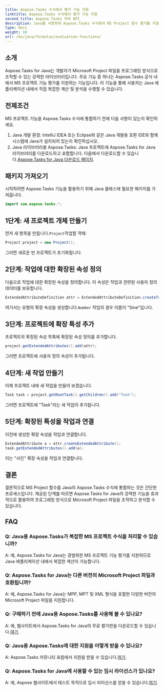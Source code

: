 ```yaml
---
title: Aspose.Tasks 수식에서 평가 기능 지원
linktitle: Aspose.Tasks 수식에서 평가 기능 지원
second_title: Aspose.Tasks 자바 API
description: Java를 사용하여 Aspose.Tasks 수식에서 MS Project 함수 평가를 지원하는 방법을 알아보세요. Aspose.Tasks로 생산성을 높이세요.
type: docs
weight: 10
url: /ko/java/formulas/evaluation-functions/
---
```


## 소개
Aspose.Tasks for Java는 개발자가 Microsoft Project 파일을 프로그래밍 방식으로 조작할 수 있는 강력한 라이브러리입니다. 주요 기능 중 하나는 Aspose.Tasks 공식 내에서 MS 프로젝트 기능 평가를 지원하는 기능입니다. 이 기능을 통해 사용자는 Java 애플리케이션 내에서 직접 복잡한 계산 및 분석을 수행할 수 있습니다.
## 전제조건
MS 프로젝트 기능을 Aspose.Tasks 수식에 통합하기 전에 다음 사항이 있는지 확인하세요.
1. Java 개발 환경: IntelliJ IDEA 또는 Eclipse와 같은 Java 개발용 호환 IDE와 함께 시스템에 Java가 설치되어 있는지 확인하십시오.
2.  Java 라이브러리용 Aspose.Tasks: Java 프로젝트에 Aspose.Tasks for Java 라이브러리를 다운로드하고 포함합니다. 다음에서 다운로드할 수 있습니다.[Aspose.Tasks for Java 다운로드 페이지](https://releases.aspose.com/tasks/java/).
## 패키지 가져오기
시작하려면 Aspose.Tasks 기능을 활용하기 위해 Java 클래스에 필요한 패키지를 가져옵니다.
```java
import com.aspose.tasks.*;
```

## 1단계: 새 프로젝트 개체 만들기
 먼저 새 항목을 만듭니다.`Project`작업할 객체:
```java
Project project = new Project();
```
그러면 새로운 빈 프로젝트가 초기화됩니다.
## 2단계: 작업에 대한 확장된 속성 정의
다음으로 작업에 대한 확장된 속성을 정의합니다. 이 속성은 작업과 관련된 사용자 정의 데이터를 보유합니다.
```java
ExtendedAttributeDefinition attr = ExtendedAttributeDefinition.createTaskDefinition(CustomFieldType.Number, ExtendedAttributeTask.Number1, "Sine");
```
 여기서는 유형의 확장 속성을 생성합니다.`Number` 작업의 경우 이름이 "Sine"입니다.
## 3단계: 프로젝트에 확장 특성 추가
프로젝트의 확장된 속성 목록에 확장된 속성 정의를 추가합니다.
```java
project.getExtendedAttributes().add(attr);
```
그러면 프로젝트에 사용자 정의 속성이 추가됩니다.
## 4단계: 새 작업 만들기
이제 프로젝트 내에 새 작업을 만들어 보겠습니다.
```java
Task task = project.getRootTask().getChildren().add("Task");
```
그러면 프로젝트에 "Task"라는 새 작업이 추가됩니다.
## 5단계: 확장된 특성을 작업과 연결
이전에 생성한 확장 속성을 작업과 연결합니다.
```java
ExtendedAttribute a = attr.createExtendedAttribute();
task.getExtendedAttributes().add(a);
```
이는 "사인" 확장 속성을 작업과 연결합니다.

## 결론
결론적으로 MS Project 함수를 Java의 Aspose.Tasks 수식에 통합하는 것은 간단한 프로세스입니다. 제공된 단계를 따르면 Aspose.Tasks for Java의 강력한 기능을 효과적으로 활용하여 프로그래밍 방식으로 Microsoft Project 파일을 조작하고 분석할 수 있습니다.
## FAQ
### Q: Java용 Aspose.Tasks가 복잡한 MS 프로젝트 수식을 처리할 수 있습니까?
A: 예, Aspose.Tasks for Java는 광범위한 MS 프로젝트 기능 평가를 지원하므로 Java 애플리케이션 내에서 복잡한 계산이 가능합니다.
### Q: Aspose.Tasks for Java는 다른 버전의 Microsoft Project 파일과 호환됩니까?
A: 예, Aspose.Tasks for Java는 MPP, MPT 및 XML 형식을 포함한 다양한 버전의 Microsoft Project 파일을 지원합니다.
### Q: 구매하기 전에 Java용 Aspose.Tasks를 사용해 볼 수 있나요?
 A: 예, 웹사이트에서 Aspose.Tasks for Java의 무료 평가판을 다운로드할 수 있습니다.[여기](https://purchase.aspose.com/buy).
### Q: Java용 Aspose.Tasks에 대한 지원을 어떻게 받을 수 있나요?
A: Aspose.Tasks 커뮤니티 포럼에서 지원을 받을 수 있습니다.[여기](https://forum.aspose.com/c/tasks/15).
### Q: Aspose.Tasks for Java에 사용할 수 있는 임시 라이선스가 있나요?
 A: 예, Aspose 웹사이트에서 테스트 목적으로 임시 라이선스를 얻을 수 있습니다.[여기](https://purchase.aspose.com/temporary-license/).